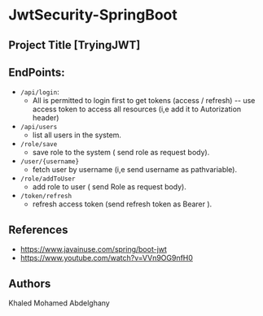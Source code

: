 # JwtSecurity-SpringBoot
## Project Title [TryingJWT]

## EndPoints:
  * `/api/login`:
    - All is permitted to login first to get tokens (access / refresh)
      -- use access token to access all resources (i,e add it to Autorization header)
  * `/api/users`
    - list all users in the system.
  * `/role/save`
      - save role to the system ( send role as request body).
  * `/user/{username}`
      - fetch user by username (i,e send username as pathvariable).
  * `/role/addToUser`
      - add role to user ( send Role as request body).
  *  `/token/refresh`
      - refresh access token (send refresh token as Bearer ).


## References 
 *  https://www.javainuse.com/spring/boot-jwt
 *  https://www.youtube.com/watch?v=VVn9OG9nfH0

## Authors
 Khaled Mohamed Abdelghany
